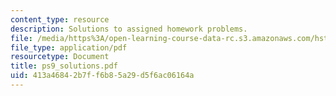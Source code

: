 ```yaml
---
content_type: resource
description: Solutions to assigned homework problems.
file: /media/https%3A/open-learning-course-data-rc.s3.amazonaws.com/hst-542j-quantitative-physiology-organ-transport-systems-spring-2004/413a46842b7ff6b85a29d5f6ac06164a_ps9_solutions.pdf
file_type: application/pdf
resourcetype: Document
title: ps9_solutions.pdf
uid: 413a4684-2b7f-f6b8-5a29-d5f6ac06164a
---
```

